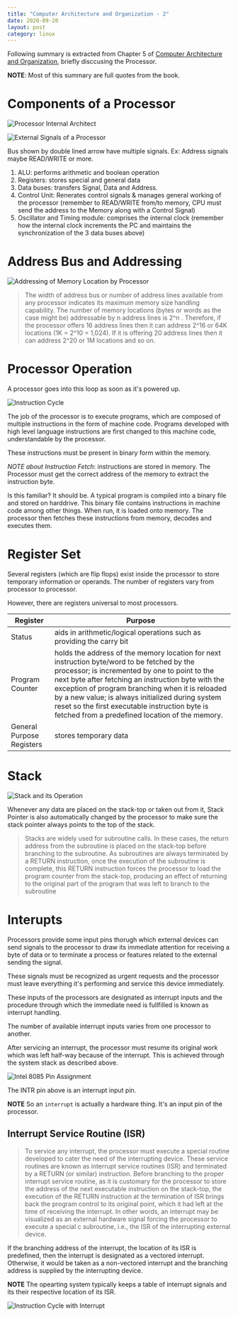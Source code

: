 ```yaml
---
title: "Computer Architecture and Organization - 2"
date: 2020-09-20
layout: post
category: linux
---
```


Following summary is extracted from Chapter 5 of [Computer Architecture and Organization](https://www.amazon.com/Computer-Architecture-Organization-Core2duo-Beyond/dp/813176155X), briefly disccusing the Processor.

**NOTE**: Most of this summary are full quotes from the book.

# Components of a Processor

![Processor Internal Architect](/assets/computer-architecture-and-organization-2/processor-architect.png)

![External Signals of a Processor](/assets/computer-architecture-and-organization-2/processor-external-signals.png)

Bus shown by double lined arrow have multiple signals. Ex: Address signals maybe READ/WRITE or more.

1. ALU: performs arithmetic and boolean operation
2. Registers: stores special and general data
3. Data buses: transfers Signal, Data and Address.
4. Control Unit: Renerates control signals & manages general working of the processor (remember to READ/WRITE from/to memory, CPU must send the address to the Memory along with a Control Signal)
5. Oscillator and Timing module: comprises the internal clock (remember how the internal clock increments the PC and maintains the synchronization of the 3 data buses above)

# Address Bus and Addressing

![Addressing of Memory Location by Processor](/assets/computer-architecture-and-organization-2/memory-addressing.png)

> The width of address bus or number of address lines available from any processor indicates its maximum memory size handling capability. The number of memory locations (bytes or words as the case might be) addressable by n address lines is 2^n . Therefore, if the processor offers 16 address lines then it can address 2^16 or 64K locations (1K = 2^10 = 1,024). If it is offering 20 address lines then it can address 2^20 or 1M locations and so on.

# Processor Operation

A processor goes into this loop as soon as it's powered up.

![Instruction Cycle](/assets/computer-architecture-and-organization-2/instruction-cycle.png)

The job of the processor is to execute programs, which are composed of multiple instructions in the form of machine code. Programs developed with high level language instructions are first changed to this machine code, understandable by the processor.

These instructions must be present in binary form within the memory.

_NOTE about Instruction Fetch_: instructions are stored in memory. The Processor must get the correct address of the memory to extract the instruction byte.

Is this familiar? It should be. A typical program is compiled into a binary file and stored on harddrive. This binary file contains instructions in machine code among other things. When run, it is loaded onto memory. The processor then fetches these instructions from memory, decodes and executes them.

# Register Set

Several registers (which are flip flops) exist inside the processor to store temporary information or operands. The number of registers vary from processor to processor.

However, there are registers universal to most processors.

| Register                  | Purpose                                                                                                                                                                                                                                                                                                                                                                                                        |
| ------------------------- | -------------------------------------------------------------------------------------------------------------------------------------------------------------------------------------------------------------------------------------------------------------------------------------------------------------------------------------------------------------------------------------------------------------- |
| Status                    | aids in arithmetic/logical operations such as providing the carry bit                                                                                                                                                                                                                                                                                                                                          |
| Program Counter           | holds the address of the memory location for next instruction byte/word to be fetched by the processor; is incremented by one to point to the next byte after fetching an instruction byte with the exception of program branching when it is reloaded by a new value; is always initialized during system reset so the first executable instruction byte is fetched from a predefined location of the memory. |
| General Purpose Registers | stores temporary data                                                                                                                                                                                                                                                                                                                                                                                          |

# Stack

![Stack and its Operation](/assets/computer-architecture-and-organization-2/stack-operation.png)

Whenever any data are placed on the stack-top or taken out from it, Stack Pointer is also automatically changed by the processor to make sure the stack pointer always points to the top of the stack.

> Stacks are widely used for subroutine calls. In these cases, the return address from the subroutine is placed on the stack-top before branching to the subroutine. As subroutines are always terminated by a RETURN instruction, once the execution of the subroutine is complete, this RETURN instruction forces the processor to load the program counter from the stack-top, producing an effect of returning to the original part of the program that was left to branch to the subroutine

# Interupts

Processors provide some input pins thorugh which external devices can send signals to the processor to draw its immediate attention for receiving a byte of data or to terminate a process or features related to the external sending the signal.

These signals must be recognized as urgent requests and the processor must leave everything it's performing and service this device immediately.

These inputs of the processors are designated as interrupt inputs and the procedure through which the immediate need is fullfilled is known as interrupt handling.

The number of available interrupt inputs varies from one processor to another.

After servicing an interrupt, the processor must resume its original work which was left half-way because of the interrupt. This is achieved through the system stack as described above.

![Intel 8085 Pin Assignment](/assets/computer-architecture-and-organization-2/intel-8085-pin-assignment.png)

The INTR pin above is an interrupt input pin.

**NOTE** So an `interrupt` is actually a hardware thing. It's an input pin of the processor.

## Interrupt Service Routine (ISR)

> To service any interrupt, the processor must execute a special routine developed to cater the need of the interrupting device. These service routines are known as interrupt service routines (ISR) and terminated by a RETURN (or similar) instruction.
> Before branching to the proper interrupt service routine, as it is customary for the processor to store the address of the next executable instruction on the stack-top, the execution of the RETURN instruction at the termination of ISR brings back the program control to its original point, which it had left at the time of receiving the interrupt.
> In other words, an interrupt may be visualized as an external hardware signal forcing the processor to execute a special c subroutine, i.e., the ISR of the interrupting external device.

If the branching address of the interrupt, the location of its ISR is predefined, then the interrupt is designated as a vectored interrupt. Otherwise, it would be taken as a non-vectored interrupt and the branching address is supplied by the interrupting device.

**NOTE** The opearting system typically keeps a table of interrupt signals and its their respective location of its ISR.

![Instruction Cycle with Interrupt](/assets/computer-architecture-and-organization-2/instruction-cycle-with-interrupt.png)
